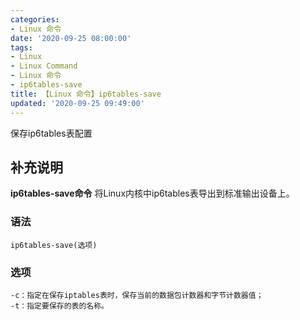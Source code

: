 ```yaml
---
categories:
- Linux 命令
date: '2020-09-25 08:00:00'
tags:
- Linux
- Linux Command
- Linux 命令
- ip6tables-save
title: 【Linux 命令】ip6tables-save
updated: '2020-09-25 09:49:00'
---
```


保存ip6tables表配置

## 补充说明

**ip6tables-save命令** 将Linux内核中ip6tables表导出到标准输出设备上。

###  语法

```shell
ip6tables-save(选项)
```

###  选项

```shell
-c：指定在保存iptables表时，保存当前的数据包计数器和字节计数器值；
-t：指定要保存的表的名称。
```


